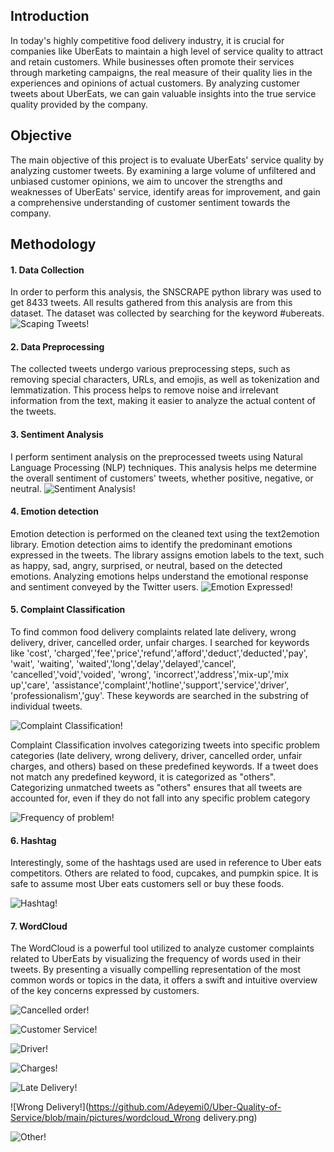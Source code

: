 ## Introduction
In today's highly competitive food delivery industry, it is crucial for companies like UberEats to maintain a high level of service quality to attract and retain customers. While businesses often promote their services through marketing campaigns, the real measure of their quality lies in the experiences and opinions of actual customers. By analyzing customer tweets about UberEats, we can gain valuable insights into the true service quality provided by the company.

## Objective
The main objective of this project is to evaluate UberEats' service quality by analyzing customer tweets. By examining a large volume of unfiltered and unbiased customer opinions, we aim to uncover the strengths and weaknesses of UberEats' service, identify areas for improvement, and gain a comprehensive understanding of customer sentiment towards the company.

## Methodology
#### 1. Data Collection
In order to perform this analysis, the SNSCRAPE python library was used to get 8433 tweets. All results gathered from this analysis are from this dataset. The dataset was collected by searching for the keyword #ubereats. 
![Scaping Tweets!](https://github.com/Adeyemi0/Uber-Quality-of-Service/blob/main/pictures/scrape.png)

#### 2. Data Preprocessing
The collected tweets undergo various preprocessing steps, such as removing special characters, URLs, and emojis, as well as tokenization and lemmatization.	This process helps to remove noise and irrelevant information from the text, making it easier to analyze the actual content of the tweets.

#### 3. Sentiment Analysis
I perform sentiment analysis on the preprocessed tweets using Natural Language Processing (NLP) techniques. This analysis helps me determine the overall sentiment of customers' tweets, whether positive, negative, or neutral.
![Sentiment Analysis!](https://github.com/Adeyemi0/Uber-Quality-of-Service/blob/main/pictures/polarity_distribution.png)

#### 4. Emotion detection 
Emotion detection is performed on the cleaned text using the text2emotion library. Emotion detection aims to identify the predominant emotions expressed in the tweets. The library assigns emotion labels to the text, such as happy, sad, angry, surprised, or neutral, based on the detected emotions. Analyzing emotions helps understand the emotional response and sentiment conveyed by the Twitter users.
![Emotion Expressed!](https://github.com/Adeyemi0/Uber-Quality-of-Service/blob/main/pictures/Emotions%20Expressed.png)

#### 5. Complaint Classification
To find common food delivery complaints related late delivery, wrong delivery, driver, cancelled order, unfair charges. I searched for keywords like 'cost', 'charged','fee','price','refund','afford','deduct','deducted','pay', 'wait', 'waiting', 'waited','long','delay','delayed','cancel', 'cancelled','void','voided',
'wrong', 'incorrect','address','mix-up','mix up','care', 'assistance','complaint','hotline','support','service','driver', 'professionalism','guy'. These keywords are searched in the substring of individual tweets. 


![Complaint Classification!](https://github.com/Adeyemi0/Uber-Quality-of-Service/blob/main/pictures/word_count_bar_chart.png)

Complaint Classification involves categorizing tweets into specific problem categories (late delivery, wrong delivery, driver, cancelled order, unfair charges, and others) based on these predefined keywords. If a tweet does not match any predefined keyword, it is categorized as "others". Categorizing unmatched tweets as "others" ensures that all tweets are accounted for, even if they do not fall into any specific problem category

![Frequency of problem!](https://github.com/Adeyemi0/Uber-Quality-of-Service/blob/main/pictures/Frequency%20of%20Problems.png)

#### 6. Hashtag
Interestingly, some of the hashtags used are used in reference to Uber eats competitors. Others are related to food, cupcakes, and pumpkin spice. It is safe to assume most Uber eats customers sell or buy these foods. 

![Hashtag!](https://github.com/Adeyemi0/Uber-Quality-of-Service/blob/main/pictures/hashtags.png)

#### 7. WordCloud
The WordCloud is a powerful tool utilized to analyze customer complaints related to UberEats by visualizing the frequency of words used in their tweets. By presenting a visually compelling representation of the most common words or topics in the data, it offers a swift and intuitive overview of the key concerns expressed by customers.

![Cancelled order!](https://github.com/Adeyemi0/Uber-Quality-of-Service/blob/main/pictures/wordcloud_Cancelled%20Order.png)

![Customer Service!](https://github.com/Adeyemi0/Uber-Quality-of-Service/blob/main/pictures/wordcloud_Customer%20Service.png)

![Driver!](https://github.com/Adeyemi0/Uber-Quality-of-Service/blob/main/pictures/wordcloud_Driver.png)

![Charges!](https://github.com/Adeyemi0/Uber-Quality-of-Service/blob/main/pictures/wordcloud_Fee%20or%20charges.png)

![Late Delivery!](https://github.com/Adeyemi0/Uber-Quality-of-Service/blob/main/pictures/wordcloud_Late%20delivery.png)

![Wrong Delivery!](https://github.com/Adeyemi0/Uber-Quality-of-Service/blob/main/pictures/wordcloud_Wrong delivery.png)

![Other!](https://github.com/Adeyemi0/Uber-Quality-of-Service/blob/main/pictures/wordcloud_other.png)
